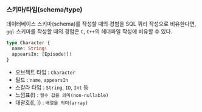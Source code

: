### 스키마/타입(schema/type)

데이터베이스 스키마(schema)를 작성할 때의 경험을 SQL 쿼리 작성으로 비유한다면, `gql` 스키마를 작성할 때의 경험은 `C`, `C++`의 헤더파일 작성에 비유할 수 있다.

```graphql
type Character {
  name: String!
  appearsIn: [Episode!]!
}
```

- 오브젝트 타입 : `Character`
- 필드 : `name`, `appearsIn`
- 스칼라 타입 : `String`, `ID`, `Int` 등
- 느낌표(!) : `필수 값을 의미(non-nullable)`
- 대괄호([, ]) : `배열을 의미(array)`
